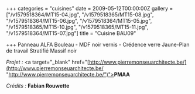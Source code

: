 +++
categories = "cuisines"
date = 2009-05-12T00:00:00Z
gallery = ["/v1579518364/MT15-04.jpg", "/v1579518365/MT15-08.jpg", "/v1579518364/MT15-06.jpg", "/v1579518364/MT15-05.jpg", "/v1579518365/MT15-10.jpg", "/v1579518365/MT15-11.jpg", "/v1579518364/MT15-07.jpg"]
title = "Cuisine BAU09"

+++
Panneau ALFA Bouleau - MDF noir vernis - Crédence verre Jaune-Plan de travail Stratifié Massif noir

_Projet :_ <a target="_blank" href="[http://www.pierremonseuarchitecte.be/](http://www.pierremonseuarchitecte.be/ "http://www.pierremonseuarchitecte.be/")"><strong>PMAA</strong></a>

_Crédits :_ **Fabian Rouwette**